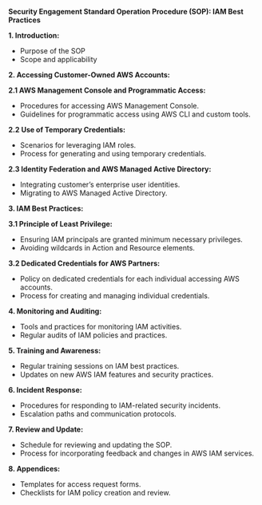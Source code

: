 
**Security Engagement Standard Operation Procedure (SOP): IAM Best Practices**

**1. Introduction:**
   - Purpose of the SOP
   - Scope and applicability

**2. Accessing Customer-Owned AWS Accounts:**

   **2.1 AWS Management Console and Programmatic Access:**
   - Procedures for accessing AWS Management Console.
   - Guidelines for programmatic access using AWS CLI and custom tools.

   **2.2 Use of Temporary Credentials:**
   - Scenarios for leveraging IAM roles.
   - Process for generating and using temporary credentials.

   **2.3 Identity Federation and AWS Managed Active Directory:**
   - Integrating customer’s enterprise user identities.
   - Migrating to AWS Managed Active Directory.

**3. IAM Best Practices:**

   **3.1 Principle of Least Privilege:**
   - Ensuring IAM principals are granted minimum necessary privileges.
   - Avoiding wildcards in Action and Resource elements.

   **3.2 Dedicated Credentials for AWS Partners:**
   - Policy on dedicated credentials for each individual accessing AWS accounts.
   - Process for creating and managing individual credentials.

**4. Monitoring and Auditing:**
   - Tools and practices for monitoring IAM activities.
   - Regular audits of IAM policies and practices.

**5. Training and Awareness:**
   - Regular training sessions on IAM best practices.
   - Updates on new AWS IAM features and security practices.

**6. Incident Response:**
   - Procedures for responding to IAM-related security incidents.
   - Escalation paths and communication protocols.

**7. Review and Update:**
   - Schedule for reviewing and updating the SOP.
   - Process for incorporating feedback and changes in AWS IAM services.

**8. Appendices:**
   - Templates for access request forms.
   - Checklists for IAM policy creation and review.

